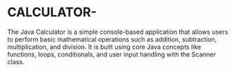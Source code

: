 # CALCULATOR-
The Java Calculator is a simple console-based application that allows users to perform basic mathematical operations such as addition, subtraction, multiplication, and division. It is built using core Java concepts like functions, loops, conditionals, and user input handling with the Scanner class. 
